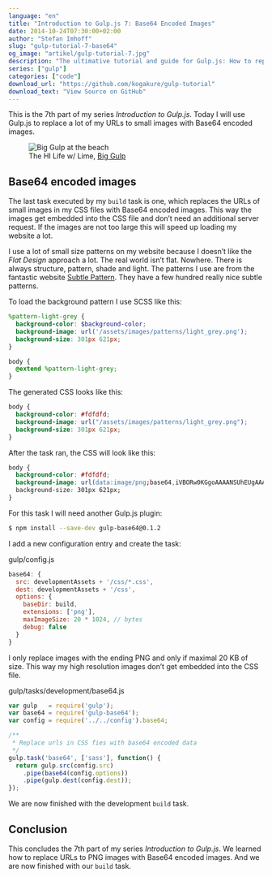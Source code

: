 ```yaml
---
language: "en"
title: "Introduction to Gulp.js 7: Base64 Encoded Images"
date: 2014-10-24T07:30:00+02:00
author: "Stefan Imhoff"
slug: "gulp-tutorial-7-base64"
og_image: "artikel/gulp-tutorial-7.jpg"
description: "The ultimative tutorial and guide for Gulp.js: How to replace small images with base64 encoded images."
series: ["gulp"]
categories: ["code"]
download_url: "https://github.com/kogakure/gulp-tutorial"
download_text: "View Source on GitHub"
---
```


This is the 7th part of my series *Introduction to Gulp.js*. Today I will use Gulp.js to replace a lot of my URLs to small images with Base64 encoded images.

<figure class="image-figure attribution">
  <img src="/assets/images/artikel/gulp-tutorial-7.jpg" alt="Big Gulp at the beach">
  <figcaption>
  The HI Life w/ Lime, <a href="https://www.flickr.com/photos/bi11jon/445799182" target="_blank" rel="nofollow" rel="noopener">Big Gulp</a>
  </figcaption>
</figure>


## Base64 encoded images
The last task executed by my `build` task is one, which replaces the URLs of small images in my CSS files with Base64 encoded images. This way the images get embedded into the CSS file and don’t need an additional server request. If the images are not too large this will speed up loading my website a lot.

I use a lot of small size patterns on my website because I doesn’t like the *Flat Design* approach a lot. The real world isn’t flat. Nowhere. There is always structure, pattern, shade and light. The patterns I use are from the fantastic website [Subtle Pattern](https://www.toptal.com/designers/subtlepatterns/). They have a few hundred really nice subtle patterns.

To load the background pattern I use SCSS like this:

```scss
%pattern-light-grey {
  background-color: $background-color;
  background-image: url('/assets/images/patterns/light_grey.png');
  background-size: 301px 621px;
}

body {
  @extend %pattern-light-grey;
}
```

The generated CSS looks like this:

```css
body {
  background-color: #fdfdfd;
  background-image: url("/assets/images/patterns/light_grey.png");
  background-size: 301px 621px;
}
```

After the task ran, the CSS will look like this:

```css
body {
  background-color: #fdfdfd;
  background-image: url(data:image/png;base64,iVBORw0KGgoAAAANSUhEUgAAAloAAATaBAMAAAB4FdU7AAAA…);
  background-size: 301px 621px;
}
```

For this task I will need another Gulp.js plugin:

```bash
$ npm install --save-dev gulp-base64@0.1.2
```

I add a new configuration entry and create the task:

<p class="code-info">gulp/config.js</p>

```javascript
base64: {
  src: developmentAssets + '/css/*.css',
  dest: developmentAssets + '/css',
  options: {
    baseDir: build,
    extensions: ['png'],
    maxImageSize: 20 * 1024, // bytes
    debug: false
  }
}
```



I only replace images with the ending PNG and only if maximal 20 KB of size. This way my high resolution images don’t get embedded into the CSS file.

<p class="code-info">gulp/tasks/development/base64.js</p>

```javascript
var gulp   = require('gulp');
var base64 = require('gulp-base64');
var config = require('../../config').base64;

/**
 * Replace urls in CSS fies with base64 encoded data
 */
gulp.task('base64', ['sass'], function() {
  return gulp.src(config.src)
    .pipe(base64(config.options))
    .pipe(gulp.dest(config.dest));
});
```


We are now finished with the development `build` task.

## Conclusion

This concludes the 7th part of my series *Introduction to Gulp.js*. We learned how to replace URLs to PNG images with Base64 encoded images. And we are now finished with our `build` task.
